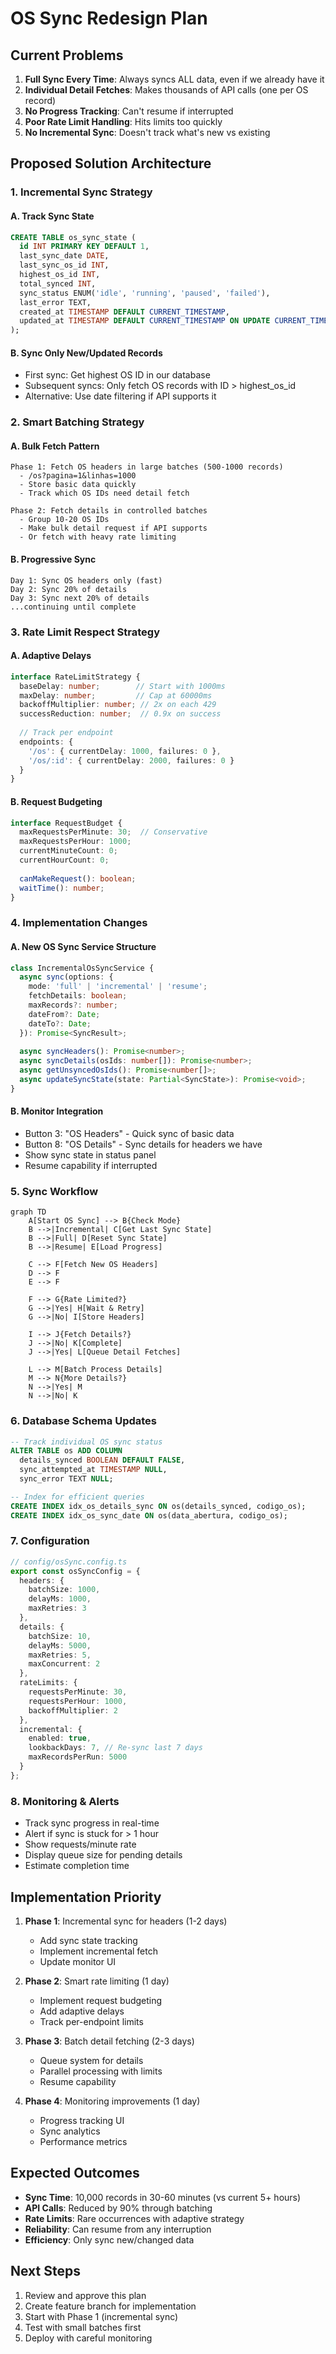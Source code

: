 # OS Sync Redesign Plan

## Current Problems

1. **Full Sync Every Time**: Always syncs ALL data, even if we already have it
2. **Individual Detail Fetches**: Makes thousands of API calls (one per OS record)
3. **No Progress Tracking**: Can't resume if interrupted
4. **Poor Rate Limit Handling**: Hits limits too quickly
5. **No Incremental Sync**: Doesn't track what's new vs existing

## Proposed Solution Architecture

### 1. Incremental Sync Strategy

#### A. Track Sync State
```sql
CREATE TABLE os_sync_state (
  id INT PRIMARY KEY DEFAULT 1,
  last_sync_date DATE,
  last_sync_os_id INT,
  highest_os_id INT,
  total_synced INT,
  sync_status ENUM('idle', 'running', 'paused', 'failed'),
  last_error TEXT,
  created_at TIMESTAMP DEFAULT CURRENT_TIMESTAMP,
  updated_at TIMESTAMP DEFAULT CURRENT_TIMESTAMP ON UPDATE CURRENT_TIMESTAMP
);
```

#### B. Sync Only New/Updated Records
- First sync: Get highest OS ID in our database
- Subsequent syncs: Only fetch OS records with ID > highest_os_id
- Alternative: Use date filtering if API supports it

### 2. Smart Batching Strategy

#### A. Bulk Fetch Pattern
```
Phase 1: Fetch OS headers in large batches (500-1000 records)
  - /os?pagina=1&linhas=1000
  - Store basic data quickly
  - Track which OS IDs need detail fetch

Phase 2: Fetch details in controlled batches
  - Group 10-20 OS IDs
  - Make bulk detail request if API supports
  - Or fetch with heavy rate limiting
```

#### B. Progressive Sync
```
Day 1: Sync OS headers only (fast)
Day 2: Sync 20% of details
Day 3: Sync next 20% of details
...continuing until complete
```

### 3. Rate Limit Respect Strategy

#### A. Adaptive Delays
```typescript
interface RateLimitStrategy {
  baseDelay: number;        // Start with 1000ms
  maxDelay: number;         // Cap at 60000ms
  backoffMultiplier: number; // 2x on each 429
  successReduction: number;  // 0.9x on success
  
  // Track per endpoint
  endpoints: {
    '/os': { currentDelay: 1000, failures: 0 },
    '/os/:id': { currentDelay: 2000, failures: 0 }
  }
}
```

#### B. Request Budgeting
```typescript
interface RequestBudget {
  maxRequestsPerMinute: 30;  // Conservative
  maxRequestsPerHour: 1000;
  currentMinuteCount: 0;
  currentHourCount: 0;
  
  canMakeRequest(): boolean;
  waitTime(): number;
}
```

### 4. Implementation Changes

#### A. New OS Sync Service Structure
```typescript
class IncrementalOsSyncService {
  async sync(options: {
    mode: 'full' | 'incremental' | 'resume';
    fetchDetails: boolean;
    maxRecords?: number;
    dateFrom?: Date;
    dateTo?: Date;
  }): Promise<SyncResult>;
  
  async syncHeaders(): Promise<number>;
  async syncDetails(osIds: number[]): Promise<number>;
  async getUnsyncedOsIds(): Promise<number[]>;
  async updateSyncState(state: Partial<SyncState>): Promise<void>;
}
```

#### B. Monitor Integration
- Button 3: "OS Headers" - Quick sync of basic data
- Button 8: "OS Details" - Sync details for headers we have
- Show sync state in status panel
- Resume capability if interrupted

### 5. Sync Workflow

```mermaid
graph TD
    A[Start OS Sync] --> B{Check Mode}
    B -->|Incremental| C[Get Last Sync State]
    B -->|Full| D[Reset Sync State]
    B -->|Resume| E[Load Progress]
    
    C --> F[Fetch New OS Headers]
    D --> F
    E --> F
    
    F --> G{Rate Limited?}
    G -->|Yes| H[Wait & Retry]
    G -->|No| I[Store Headers]
    
    I --> J{Fetch Details?}
    J -->|No| K[Complete]
    J -->|Yes| L[Queue Detail Fetches]
    
    L --> M[Batch Process Details]
    M --> N{More Details?}
    N -->|Yes| M
    N -->|No| K
```

### 6. Database Schema Updates

```sql
-- Track individual OS sync status
ALTER TABLE os ADD COLUMN 
  details_synced BOOLEAN DEFAULT FALSE,
  sync_attempted_at TIMESTAMP NULL,
  sync_error TEXT NULL;

-- Index for efficient queries
CREATE INDEX idx_os_details_sync ON os(details_synced, codigo_os);
CREATE INDEX idx_os_sync_date ON os(data_abertura, codigo_os);
```

### 7. Configuration

```typescript
// config/osSync.config.ts
export const osSyncConfig = {
  headers: {
    batchSize: 1000,
    delayMs: 1000,
    maxRetries: 3
  },
  details: {
    batchSize: 10,
    delayMs: 5000,
    maxRetries: 5,
    maxConcurrent: 2
  },
  rateLimits: {
    requestsPerMinute: 30,
    requestsPerHour: 1000,
    backoffMultiplier: 2
  },
  incremental: {
    enabled: true,
    lookbackDays: 7, // Re-sync last 7 days
    maxRecordsPerRun: 5000
  }
};
```

### 8. Monitoring & Alerts

- Track sync progress in real-time
- Alert if sync is stuck for > 1 hour
- Show requests/minute rate
- Display queue size for pending details
- Estimate completion time

## Implementation Priority

1. **Phase 1**: Incremental sync for headers (1-2 days)
   - Add sync state tracking
   - Implement incremental fetch
   - Update monitor UI

2. **Phase 2**: Smart rate limiting (1 day)
   - Implement request budgeting
   - Add adaptive delays
   - Track per-endpoint limits

3. **Phase 3**: Batch detail fetching (2-3 days)
   - Queue system for details
   - Parallel processing with limits
   - Resume capability

4. **Phase 4**: Monitoring improvements (1 day)
   - Progress tracking UI
   - Sync analytics
   - Performance metrics

## Expected Outcomes

- **Sync Time**: 10,000 records in 30-60 minutes (vs current 5+ hours)
- **API Calls**: Reduced by 90% through batching
- **Rate Limits**: Rare occurrences with adaptive strategy
- **Reliability**: Can resume from any interruption
- **Efficiency**: Only sync new/changed data

## Next Steps

1. Review and approve this plan
2. Create feature branch for implementation
3. Start with Phase 1 (incremental sync)
4. Test with small batches first
5. Deploy with careful monitoring